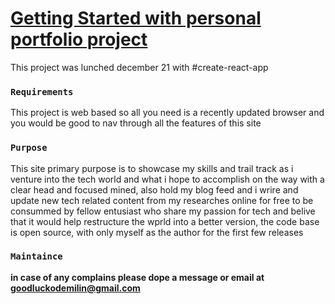 # [Getting Started with personal portfolio project](https://erose.vercel.app/)

This project was lunched december 21 with #create-react-app

### `Requirements`

This project is web based so all you need is a recently updated browser and you would be good to nav through all the features of this site

### `Purpose`

This site primary purpose is to showcase my skills and trail track as i venture into the tech world and what i hope to accomplish on the way with a clear head and focused mined, also hold my blog feed and i wrire and update new tech related content from my researches online for free to be consummed by fellow entusiast who share my passion for tech and belive that it would help restructure the wprld into a better version, the code base is open source, with only myself as the author for the first few releases 


### `Maintaince `

**in case of any complains please dope a message or email at goodluckodemilin@gmail.com**

<img src='' />
